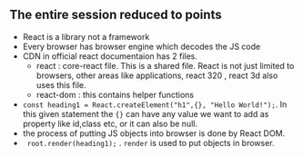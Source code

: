 
## The entire session reduced to points

- React is a library not a framework
- Every browser has browser engine which decodes the JS code
- CDN in official react documentaion has 2 files.
    - react : core-react file. This is a shared file. React is not just limited to browsers, other areas like applications, react 320 , react 3d also uses this file.
    - react-dom : this contains helper functions
- `const heading1 = React.createElement("h1",{}, "Hello World!");`. In this given statement the `{}` can have any value we want to add as property like id,class etc, or it can also be null.
- the process of putting JS objects into browser is done by React DOM.
- ` root.render(heading1);` . `render` is used to put objects in browser.
